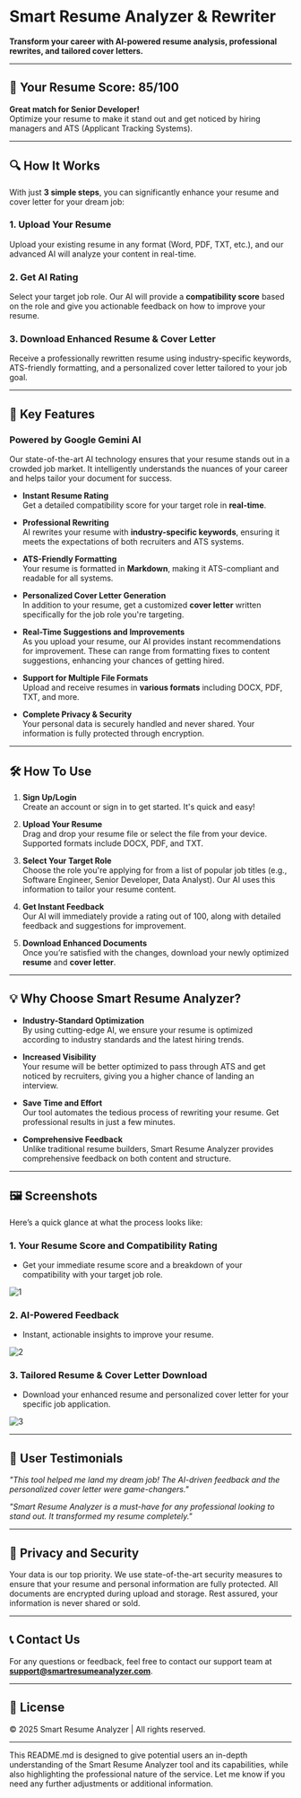 # Smart Resume Analyzer & Rewriter

**Transform your career with AI-powered resume analysis, professional rewrites, and tailored cover letters.**

---

## 🚀 **Your Resume Score: 85/100**  
**Great match for Senior Developer!**  
Optimize your resume to make it stand out and get noticed by hiring managers and ATS (Applicant Tracking Systems).

---

## 🔍 **How It Works**  

With just **3 simple steps**, you can significantly enhance your resume and cover letter for your dream job:

### 1. **Upload Your Resume**  
Upload your existing resume in any format (Word, PDF, TXT, etc.), and our advanced AI will analyze your content in real-time.

### 2. **Get AI Rating**  
Select your target job role. Our AI will provide a **compatibility score** based on the role and give you actionable feedback on how to improve your resume.

### 3. **Download Enhanced Resume & Cover Letter**  
Receive a professionally rewritten resume using industry-specific keywords, ATS-friendly formatting, and a personalized cover letter tailored to your job goal.

---

## 🎯 **Key Features**

### Powered by **Google Gemini AI**
Our state-of-the-art AI technology ensures that your resume stands out in a crowded job market. It intelligently understands the nuances of your career and helps tailor your document for success.

- **Instant Resume Rating**  
  Get a detailed compatibility score for your target role in **real-time**.

- **Professional Rewriting**  
  AI rewrites your resume with **industry-specific keywords**, ensuring it meets the expectations of both recruiters and ATS systems.

- **ATS-Friendly Formatting**  
  Your resume is formatted in **Markdown**, making it ATS-compliant and readable for all systems.

- **Personalized Cover Letter Generation**  
  In addition to your resume, get a customized **cover letter** written specifically for the job role you're targeting.

- **Real-Time Suggestions and Improvements**  
  As you upload your resume, our AI provides instant recommendations for improvement. These can range from formatting fixes to content suggestions, enhancing your chances of getting hired.

- **Support for Multiple File Formats**  
  Upload and receive resumes in **various formats** including DOCX, PDF, TXT, and more.

- **Complete Privacy & Security**  
  Your personal data is securely handled and never shared. Your information is fully protected through encryption.

---

## 🛠️ **How To Use**  

1. **Sign Up/Login**  
   Create an account or sign in to get started. It's quick and easy!

2. **Upload Your Resume**  
   Drag and drop your resume file or select the file from your device. Supported formats include DOCX, PDF, and TXT.

3. **Select Your Target Role**  
   Choose the role you're applying for from a list of popular job titles (e.g., Software Engineer, Senior Developer, Data Analyst). Our AI uses this information to tailor your resume content.

4. **Get Instant Feedback**  
   Our AI will immediately provide a rating out of 100, along with detailed feedback and suggestions for improvement.

5. **Download Enhanced Documents**  
   Once you’re satisfied with the changes, download your newly optimized **resume** and **cover letter**.

---

## 💡 **Why Choose Smart Resume Analyzer?**

- **Industry-Standard Optimization**  
  By using cutting-edge AI, we ensure your resume is optimized according to industry standards and the latest hiring trends.
  
- **Increased Visibility**  
  Your resume will be better optimized to pass through ATS and get noticed by recruiters, giving you a higher chance of landing an interview.

- **Save Time and Effort**  
  Our tool automates the tedious process of rewriting your resume. Get professional results in just a few minutes.

- **Comprehensive Feedback**  
  Unlike traditional resume builders, Smart Resume Analyzer provides comprehensive feedback on both content and structure.

---

## 🖼️ **Screenshots**  

Here’s a quick glance at what the process looks like:

### 1. **Your Resume Score and Compatibility Rating**
   - Get your immediate resume score and a breakdown of your compatibility with your target job role.

![1](https://github.com/user-attachments/assets/8d482a58-3381-4807-b73e-a75cc7822f9f)

### 2. **AI-Powered Feedback**
   - Instant, actionable insights to improve your resume.

![2](https://github.com/user-attachments/assets/f18613f7-9040-4dfb-8a9a-4dd04ee54564)

### 3. **Tailored Resume & Cover Letter Download**
   - Download your enhanced resume and personalized cover letter for your specific job application.

![3](https://github.com/user-attachments/assets/c01c5109-2a5c-4682-9614-d6130dead1b5)

---

## 🌟 **User Testimonials**

_"This tool helped me land my dream job! The AI-driven feedback and the personalized cover letter were game-changers."_

_"Smart Resume Analyzer is a must-have for any professional looking to stand out. It transformed my resume completely."_

---

## 🔐 **Privacy and Security**

Your data is our top priority. We use state-of-the-art security measures to ensure that your resume and personal information are fully protected. All documents are encrypted during upload and storage. Rest assured, your information is never shared or sold.

---

## 📞 **Contact Us**

For any questions or feedback, feel free to contact our support team at **support@smartresumeanalyzer.com**.

---

## 📑 **License**

© 2025 Smart Resume Analyzer | All rights reserved.

---

This README.md is designed to give potential users an in-depth understanding of the Smart Resume Analyzer tool and its capabilities, while also highlighting the professional nature of the service. Let me know if you need any further adjustments or additional information.
